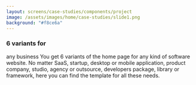 ```yaml
---
layout: screens/case-studies/components/project
image: /assets/images/home/case-studies/slide1.png
background: "#f8ce6a"
---
```


### 6 variants for

any business
You get 6 variants of the home page for any kind of software website. No matter SaaS, startup, desktop or mobile application, product company, studio, agency or outsource, developers package, library or framework, here you can find the template for all these needs.
